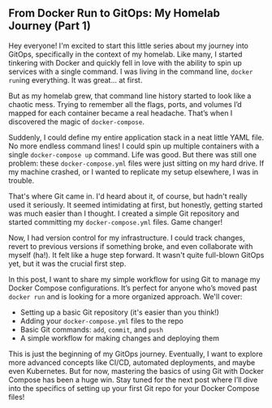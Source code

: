 ## From Docker Run to GitOps: My Homelab Journey (Part 1)

Hey everyone! I'm excited to start this little series about my journey into GitOps, specifically in the context of my homelab. Like many, I started tinkering with Docker and quickly fell in love with the ability to spin up services with a single command. I was living in the command line, `docker run`ing everything. It was great... at first.

But as my homelab grew, that command line history started to look like a chaotic mess. Trying to remember all the flags, ports, and volumes I’d mapped for each container became a real headache. That’s when I discovered the magic of `docker-compose`.

Suddenly, I could define my entire application stack in a neat little YAML file. No more endless command lines! I could spin up multiple containers with a single `docker-compose up` command. Life was good. But there was still one problem: these `docker-compose.yml` files were just sitting on my hard drive. If my machine crashed, or I wanted to replicate my setup elsewhere, I was in trouble.

That's where Git came in. I'd heard about it, of course, but hadn't really used it seriously. It seemed intimidating at first, but honestly, getting started was much easier than I thought. I created a simple Git repository and started committing my `docker-compose.yml` files. Game changer!

Now, I had version control for my infrastructure. I could track changes, revert to previous versions if something broke, and even collaborate with myself (ha!). It felt like a huge step forward. It wasn't quite full-blown GitOps yet, but it was the crucial first step.

In this post, I want to share my simple workflow for using Git to manage my Docker Compose configurations. It’s perfect for anyone who’s moved past `docker run` and is looking for a more organized approach. We'll cover:

* Setting up a basic Git repository (it's easier than you think!)
* Adding your `docker-compose.yml` files to the repo
* Basic Git commands: `add`, `commit`, and `push`
* A simple workflow for making changes and deploying them

This is just the beginning of my GitOps journey. Eventually, I want to explore more advanced concepts like CI/CD, automated deployments, and maybe even Kubernetes. But for now, mastering the basics of using Git with Docker Compose has been a huge win. Stay tuned for the next post where I’ll dive into the specifics of setting up your first Git repo for your Docker Compose files!